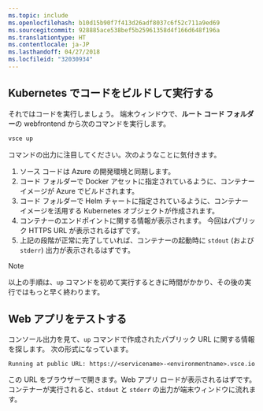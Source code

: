 ```yaml
---
ms.topic: include
ms.openlocfilehash: b10d15b90f7f413d26adf8037c6f52c711a9ed69
ms.sourcegitcommit: 928885ace538bef5b25961358d4f166d648f196a
ms.translationtype: HT
ms.contentlocale: ja-JP
ms.lasthandoff: 04/27/2018
ms.locfileid: "32030934"
---
```

## <a name="build-and-run-code-in-kubernetes"></a>Kubernetes でコードをビルドして実行する
それではコードを実行しましょう。 端末ウィンドウで、**ルート コード フォルダー**の webfrontend から次のコマンドを実行します。

```cmd
vsce up
```

コマンドの出力に注目してください。次のようなことに気付きます。
1. ソース コードは Azure の開発環境と同期します。
1. コード フォルダーで Docker アセットに指定されているように、コンテナー イメージが Azure でビルドされます。
1. コード フォルダーで Helm チャートに指定されているように、コンテナー イメージを活用する Kubernetes オブジェクトが作成されます。
1. コンテナーのエンドポイントに関する情報が表示されます。 今回はパブリック HTTPS URL が表示されるはずです。
1. 上記の段階が正常に完了していれば、コンテナーの起動時に `stdout` (および `stderr`) 出力が表示されるはずです。

> [!Note]
> 以上の手順は、`up` コマンドを初めて実行するときに時間がかかり、その後の実行ではもっと早く終わります。

## <a name="test-the-web-app"></a>Web アプリをテストする
コンソール出力を見て、`up` コマンドで作成されたパブリック URL に関する情報を探します。 次の形式になっています。 

`Running at public URL: https://<servicename>-<environmentname>.vsce.io` 

この URL をブラウザーで開きます。Web アプリ ロードが表示されるはずです。 コンテナーが実行されると、`stdout` と `stderr` の出力が端末ウィンドウに流れます。
